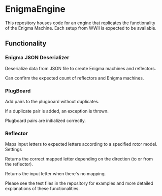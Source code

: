 # EnigmaEngine

This repository houses code for an engine that replicates the functionality of the Enigma Machine. Each setup from WWII is expected to be available.

## Functionality

### Enigma JSON Deserializer

Deserialize data from JSON file to create Enigma machines and reflectors.

Can confirm the expected count of reflectors and Enigma machines.

### PlugBoard

Add pairs to the plugboard without duplicates.

If a duplicate pair is added, an exception is thrown.

Plugboard pairs are initialized correctly.

### Reflector

Maps input letters to expected letters according to a specified rotor model.
Settings

Returns the correct mapped letter depending on the direction (to or from the reflector).

Returns the input letter when there's no mapping.

Please see the test files in the repository for examples and more detailed explanations of these functionalities.
